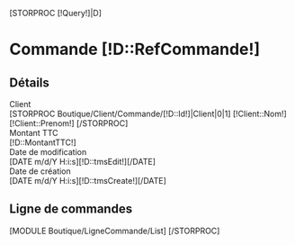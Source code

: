 [STORPROC [!Query!]|D]
<h1>Commande [!D::RefCommande!]</h1>
<h2 class="sub-header">Détails</h2>
<form class="form-horizontal">
  <div class="form-group">
    <label class="col-sm-2 control-label">Client</label>
    <div class="col-sm-10">
        [STORPROC Boutique/Client/Commande/[!D::Id!]|Client|0|1]
            [!Client::Nom!] [!Client::Prenom!]
        [/STORPROC]
    </div>
  </div>
  <div class="form-group">
    <label class="col-sm-2 control-label">Montant TTC</label>
    <div class="col-sm-10">
        [!D::MontantTTC!]
    </div>
  </div>
  <div class="form-group">
    <label class="col-sm-2 control-label">Date de modification</label>
    <div class="col-sm-10">
        [DATE m/d/Y H:i:s][!D::tmsEdit!][/DATE]
    </div>
  </div>
  <div class="form-group">
    <label class="col-sm-2 control-label">Date de création</label>
    <div class="col-sm-10">
        [DATE m/d/Y H:i:s][!D::tmsCreate!][/DATE]
    </div>
  </div>
</form>
 <h2 class="sub-header">Ligne de commandes</h2>
[MODULE Boutique/LigneCommande/List]
[/STORPROC]